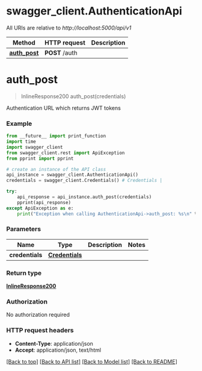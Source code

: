 # swagger_client.AuthenticationApi

All URIs are relative to *http://localhost:5000/api/v1*

Method | HTTP request | Description
------------- | ------------- | -------------
[**auth_post**](AuthenticationApi.md#auth_post) | **POST** /auth | 


# **auth_post**
> InlineResponse200 auth_post(credentials)



Authentication URL which returns JWT tokens

### Example 
```python
from __future__ import print_function
import time
import swagger_client
from swagger_client.rest import ApiException
from pprint import pprint

# create an instance of the API class
api_instance = swagger_client.AuthenticationApi()
credentials = swagger_client.Credentials() # Credentials | 

try: 
    api_response = api_instance.auth_post(credentials)
    pprint(api_response)
except ApiException as e:
    print("Exception when calling AuthenticationApi->auth_post: %s\n" % e)
```

### Parameters

Name | Type | Description  | Notes
------------- | ------------- | ------------- | -------------
 **credentials** | [**Credentials**](Credentials.md)|  | 

### Return type

[**InlineResponse200**](InlineResponse200.md)

### Authorization

No authorization required

### HTTP request headers

 - **Content-Type**: application/json
 - **Accept**: application/json, text/html

[[Back to top]](#) [[Back to API list]](../README.md#documentation-for-api-endpoints) [[Back to Model list]](../README.md#documentation-for-models) [[Back to README]](../README.md)

